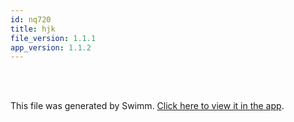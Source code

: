 ```yaml
---
id: nq720
title: hjk
file_version: 1.1.1
app_version: 1.1.2
---
```


<br/>

<br/>

This file was generated by Swimm. [Click here to view it in the app](https://swimm-web-app.web.app/repos/ls4DA2fLasmQuEbT4ipw/docs/nq720).

